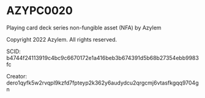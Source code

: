 # AZYPC0020
Playing card deck series non-fungible asset (NFA) by Azylem

Copyright 2022 Azylem. All rights reserved.

SCID: b4744f24113919c4bc9c6670172e1a416beb3b674391d5b68b27354ebb9983fc

Creator: dero1qyfk5w2rvqpl9kzfd7fpteyp2k362y6audydcu2qrgcmj6vtasfkgqq9704gn
